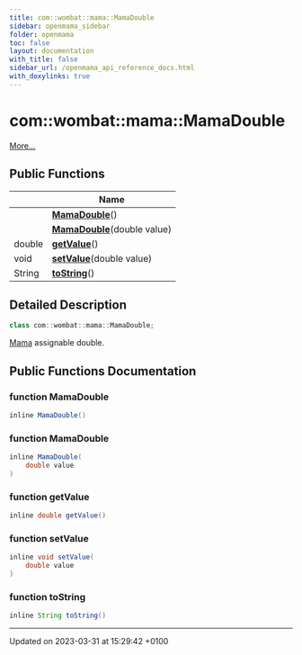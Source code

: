 ```yaml
---
title: com::wombat::mama::MamaDouble
sidebar: openmama_sidebar
folder: openmama
toc: false
layout: documentation
with_title: false
sidebar_url: /openmama_api_reference_docs.html
with_doxylinks: true
---
```


# com::wombat::mama::MamaDouble



 [More...](#detailed-description)

## Public Functions

|                | Name           |
| -------------- | -------------- |
| | **[MamaDouble](classcom_1_1wombat_1_1mama_1_1MamaDouble.html#function-mamadouble)**() |
| | **[MamaDouble](classcom_1_1wombat_1_1mama_1_1MamaDouble.html#function-mamadouble)**(double value) |
| double | **[getValue](classcom_1_1wombat_1_1mama_1_1MamaDouble.html#function-getvalue)**() |
| void | **[setValue](classcom_1_1wombat_1_1mama_1_1MamaDouble.html#function-setvalue)**(double value) |
| String | **[toString](classcom_1_1wombat_1_1mama_1_1MamaDouble.html#function-tostring)**() |

## Detailed Description

```java
class com::wombat::mama::MamaDouble;
```


[Mama](classcom_1_1wombat_1_1mama_1_1Mama.html) assignable double. 

## Public Functions Documentation

### function MamaDouble

```java
inline MamaDouble()
```


### function MamaDouble

```java
inline MamaDouble(
    double value
)
```


### function getValue

```java
inline double getValue()
```


### function setValue

```java
inline void setValue(
    double value
)
```


### function toString

```java
inline String toString()
```


-------------------------------

Updated on 2023-03-31 at 15:29:42 +0100